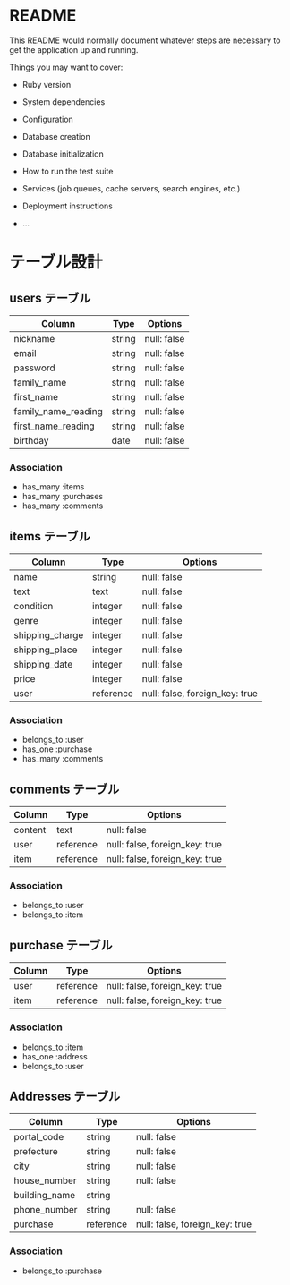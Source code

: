 # README

This README would normally document whatever steps are necessary to get the
application up and running.

Things you may want to cover:

* Ruby version

* System dependencies

* Configuration

* Database creation

* Database initialization

* How to run the test suite

* Services (job queues, cache servers, search engines, etc.)

* Deployment instructions

* ...

# テーブル設計

## users テーブル
| Column              | Type   | Options      |
| ------------------- | ------ |------------- |
| nickname            | string | null: false  |
| email               | string | null: false  |
| password            | string | null: false  |
| family_name         | string | null: false  |
| first_name          | string | null: false  |
| family_name_reading | string | null: false  |
| first_name_reading  | string | null: false  |
| birthday            | date   | null: false  |

### Association
- has_many :items
- has_many :purchases
- has_many :comments

## items テーブル                  
| Column          | Type      | Options                        |
| ------------    | --------- | ------------------------------ |
| name            | string    | null: false                    |
| text            | text      | null: false                    |
| condition       | integer   | null: false                    |
| genre           | integer   | null: false                    |
| shipping_charge | integer   | null: false                    |
| shipping_place  | integer   | null: false                    |
| shipping_date   | integer   | null: false                    |
| price           | integer   | null: false                    |
| user            | reference | null: false, foreign_key: true |

### Association
- belongs_to :user
- has_one    :purchase
- has_many   :comments

## comments テーブル
| Column       | Type      | Options                        |
| ------------ | --------- | ------------------------------ |
| content      | text      | null: false                    |
| user         | reference | null: false, foreign_key: true |
| item         | reference | null: false, foreign_key: true |

### Association
- belongs_to :user
- belongs_to :item

## purchase テーブル
| Column       | Type      | Options                        |
| ------------ | --------- | ------------------------------ |
| user         | reference | null: false, foreign_key: true |
| item         | reference | null: false, foreign_key: true |

### Association
- belongs_to :item
- has_one    :address
- belongs_to :user

## Addresses テーブル
| Column           | Type      | Options                        |
| ---------------- | --------- | ------------------------------ |
| portal_code      | string    | null: false                    |
| prefecture       | string    | null: false                    |
| city             | string    | null: false                    |
| house_number     | string    | null: false                    |
| building_name    | string    |                                |
| phone_number     | string    | null: false                    |
| purchase         | reference | null: false, foreign_key: true |

### Association
- belongs_to :purchase